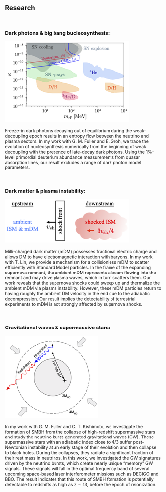 ## Research
<br/>

### Dark photons & big bang bucleosynthesis:
<img src="images/dp_bound.png" width = "400"><br/><br/>
Freeze-in dark photons decaying out of equilibrium during the weak-decoupling epoch results in an entropy flow between the neutrino and plasma sectors. In my work with G. M. Fuller and E. Groh, we trace the evolution of nucleosynthesis numerically from the beginning of weak decoupling with the presence of late-decay dark photons. Using the 1%-level primordial deuterium abundance measurements from quasar absorption lines, our result excludes a range of dark photon model parameters.<br/><br/><br/>


### Dark matter & plasma instability:
<img src="images/shock_diagram.png" width = "400"><br/><br/>
Milli-charged dark matter (mDM) possesses fractional electric charge and allows DM to have electromagnetic interaction with baryons. In my work with T. Lin, we provide a mechanism for a collisionless mDM to scatter efficiently with Standard Model particles. In the frame of the expanding supernova remnant, the ambient mDM represents a beam flowing into the remnant and may drive plasma waves, which in turn scatters them. Our work reveals that the supernova shocks could sweep up and thermalize the ambient mDM via plasma instability. However, these mDM particles return to having roughly the ambient DM velocity in the end due to the adiabatic decompression. Our result implies the detectability of terrestrial experiments to mDM is not strongly affected by supernova shocks.<br/><br/><br/>

### Gravitational waves & supermassive stars:
<img src="images/isw_bh.png" width = "300"><br/><br/>
In my work with G. M. Fuller and C. T. Kishimoto, we investigate the formation of SMBH from the collapse of high-redshift supermassive stars and study the neutrino burst-generated gravitational waves (GW). These supermassive stars with an adiabatic index close to 4/3 suffer post-Newtonian instability at an early stage of their evolution and then collapse to black holes. During the collapses, they radiate a significant fraction of their rest mass in neutrinos. In this work, we investigated the GW signatures driven by the neutrino bursts, which create nearly unique “memory” GW signals. These signals will fall in the optimal frequency band of several upcoming space-based laser interferometer missions such as DECIGO and BBO. The result indicates that this route of SMBH formation is potentially detectable to redshifts as high as z ∼ 13, before the epoch of reionization.<br/><br/>
